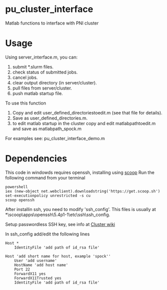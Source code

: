 # pu_cluster_interface

Matlab functions to interface with PNI cluster

# Usage

Using server_interface.m, you can:
1) submit *.slurm files.
2) check status of submitted jobs.
3) cancel jobs.
4) clear output directory (in server/cluster).
5) pull files from server/cluster.
6) push matlab startup file.

To use this function
1) Copy and edit user_defined_directoriestoedit.m (see that file for details).
2) Save as user_defined_directories.m.
3) to edit matlab startup in the cluster copy and edit matlabpathtoedit.m and save as matlabpath_spock.m

For examples see: pu_cluster_interface_demo.m

# Dependencies

This code in windowds requires openssh, installing using [scoop](http://scoop.sh)
Run the following command from your terminal

```
powershell
iex (new-object net.webclient).downloadstring('https://get.scoop.sh')
set-executionpolicy unrestricted -s cu
scoop openssh
```

After installin ssh, you need to modify 'ssh_config'. This files is usually at
*\scoop\apps\openssh\5.4p1-1\etc\ssh\ssh_config.

Setup passwordless SSH key, see info at [Cluster wiki](https://npcdocs.princeton.edu/index.php/SSH_Information)

In ssh_config add/edit the following lines

```
Host *
    IdentityFile 'add path of id_rsa file'

Host 'add short name for host, example 'spock''
    User 'add username'
    HostName 'add host name'
    Port 22
    ForwardX11 yes
    ForwardX11Trusted yes
    IdentityFile 'add path of id_rsa file'
```
